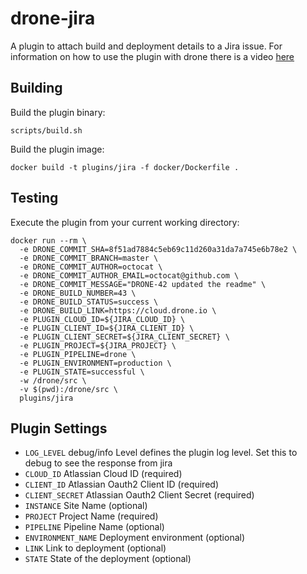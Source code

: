 # drone-jira

A plugin to attach build and deployment details to a Jira issue. For information on how to use the plugin with drone there is a video [here](https://youtu.be/YIKbLeY1-gI)

## Building

Build the plugin binary:

```text
scripts/build.sh
```

Build the plugin image:

```text
docker build -t plugins/jira -f docker/Dockerfile .
```

## Testing

Execute the plugin from your current working directory:

```text
docker run --rm \
  -e DRONE_COMMIT_SHA=8f51ad7884c5eb69c11d260a31da7a745e6b78e2 \
  -e DRONE_COMMIT_BRANCH=master \
  -e DRONE_COMMIT_AUTHOR=octocat \
  -e DRONE_COMMIT_AUTHOR_EMAIL=octocat@github.com \
  -e DRONE_COMMIT_MESSAGE="DRONE-42 updated the readme" \
  -e DRONE_BUILD_NUMBER=43 \
  -e DRONE_BUILD_STATUS=success \
  -e DRONE_BUILD_LINK=https://cloud.drone.io \
  -e PLUGIN_CLOUD_ID=${JIRA_CLOUD_ID} \
  -e PLUGIN_CLIENT_ID=${JIRA_CLIENT_ID} \
  -e PLUGIN_CLIENT_SECRET=${JIRA_CLIENT_SECRET} \
  -e PLUGIN_PROJECT=${JIRA_PROJECT} \
  -e PLUGIN_PIPELINE=drone \
  -e PLUGIN_ENVIRONMENT=production \
  -e PLUGIN_STATE=successful \
  -w /drone/src \
  -v $(pwd):/drone/src \
  plugins/jira
```

## Plugin Settings
- `LOG_LEVEL` debug/info Level defines the plugin log level. Set this to debug to see the response from jira
- `CLOUD_ID` Atlassian Cloud ID (required)
- `CLIENT_ID` Atlassian Oauth2 Client ID (required)
- `CLIENT_SECRET` Atlassian Oauth2 Client Secret (required)
- `INSTANCE` Site Name (optional)
- `PROJECT` Project Name (required)
- `PIPELINE` Pipeline Name (optional)
- `ENVIRONMENT_NAME` Deployment environment (optional)
- `LINK` Link to deployment (optional)
- `STATE` State of the deployment (optional)
	
